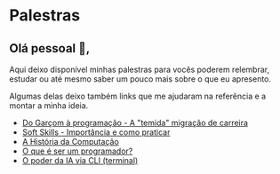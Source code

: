 # Palestras

## Olá pessoal 👋,

Aqui deixo disponível minhas palestras para vocês poderem relembrar, estudar ou até mesmo saber um pouco mais sobre o que eu apresento.

Algumas delas deixo também links que me ajudaram na referência e a montar a minha ideia.

- [Do Garçom à programação - A "temida" migração de carreira](https://www.canva.com/design/DAGVdNHBz68/pQkbLV-5l-lFX2Xd4Y_xlw/view?utm_content=DAGVdNHBz68&utm_campaign=designshare&utm_medium=link2&utm_source=uniquelinks&utlId=h24719f449b)
- [Soft Skills - Importância e como praticar](https://www.canva.com/design/DAGhbCnEo78/lNq-ywceXXeKMxPYqRwy1g/view?utm_content=DAGhbCnEo78&utm_campaign=designshare&utm_medium=link2&utm_source=uniquelinks&utlId=he6440500b1)
- [A História da Computação](https://www.canva.com/design/DAGipD-OuMk/O7kEGgOWVk9K-HwPxrDyHw/view?utm_content=DAGipD-OuMk&utm_campaign=designshare&utm_medium=link2&utm_source=uniquelinks&utlId=hf4326ea8d3)
- [O que é ser um programador?](https://www.canva.com/design/DAGi-M7Qe1c/bISF0d9HUXmYQzel1CPo8Q/view?utm_content=DAGi-M7Qe1c&utm_campaign=designshare&utm_medium=link2&utm_source=uniquelinks&utlId=h87c8ebda8f)
- [O poder da IA via CLI (terminal)](https://www.canva.com/design/DAGuMryUDs0/EjzXttZPETJDHjVGqI7uBw/view?utm_content=DAGuMryUDs0&utm_campaign=designshare&utm_medium=link2&utm_source=uniquelinks&utlId=haac6d5695d)
